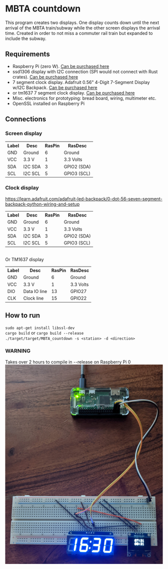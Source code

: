# MBTA countdown
This program creates two displays. One display counts down until the next arrival of the MBTA train/subway while the other screen displays the arrival time.  Created in order to not miss a commuter rail train but expanded to include the subway.

## Requirements
<ul>
<li>Raspberry Pi (zero W). <a href=https://www.adafruit.com/product/3400>Can be purchased here</a></li>
<li>ssd1306 display with I2C connection (SPI would not connect with Rust crates). <a href=https://www.amazon.com/IZOKEE-Display-SSD1306-Raspberry-White-IIC/dp/B076PDVFQD/>Can be purchased here</a></li>
<li>7 segment clock display.  Adafruit 0.56" 4-Digit 7-Segment Display w/I2C Backpack. <a href=https://www.adafruit.com/product/3400>Can be purchased here</a></li>
<li>or tm1637 7 segment clock display. <a href=https://www.aliexpress.com/item/32965437463.html>Can be purchased here</a></li>
<li> Misc. electronics for prototyping: bread board, wiring, multimeter etc.</li>
<li>OpenSSL installed on Raspberry Pi</li>
</ul>

## Connections

### Screen display
<table>
<tr><th>Label</th><th>Desc</th><th>RasPin</th><th>RasDesc</th></tr>
<tr><td>GND</td><td>Ground</td><td>6</td><td>Ground</td></tr>
<tr><td>VCC</td><td>3.3 V</td><td>1</td><td>3.3 Volts</td></tr>
<tr><td>SDA</td><td>I2C SDA</td><td>3</td><td>GPIO2 (SDA)</td></tr>
<tr><td>SCL</td><td>I2C SCL</td><td>5</td><td>GPIO3 (SCL)</td></tr>
</table>

### Clock display
https://learn.adafruit.com/adafruit-led-backpack/0-dot-56-seven-segment-backpack-python-wiring-and-setup
<table>
<tr><th>Label</th><th>Desc</th><th>RasPin</th><th>RasDesc</th></tr>
<tr><td>GND</td><td>Ground</td><td>6</td><td>Ground</td></tr>
<tr><td>VCC</td><td>3.3 V</td><td>1</td><td>3.3 Volts</td></tr>
<tr><td>SDA</td><td>I2C SDA</td><td>3</td><td>GPIO2 (SDA)</td></tr>
<tr><td>SCL</td><td>I2C SCL</td><td>5</td><td>GPIO3 (SCL)</td></tr>
</table>
<br>Or TM1637 display
<table>
<tr><th>Label</th><th>Desc</th><th>RasPin</th><th>RasDesc</th></tr>
<tr><td>GND</td><td>Ground</td><td>6</td><td>Ground</td></tr>
<tr><td>VCC</td><td>3.3 V</td><td>1</td><td>3.3 Volts</td></tr>
<tr><td>DIO</td><td>Data IO line</td><td>13</td><td>GPIO27</td></tr>
<tr><td>CLK</td><td>Clock line</td><td>15</td><td>GPIO22</td></tr>
</table>

## How to run
`sudo apt-get install libssl-dev`<br>
`cargo build` or `cargo build --release`<br>
`./target/target/MBTA_countdown -s <station> -d <direction>`
### WARNING
Takes over 2 hours to compile in --release on Raspberry Pi 0
![ "" ](./PXL_20210709_111428182.jpg)
